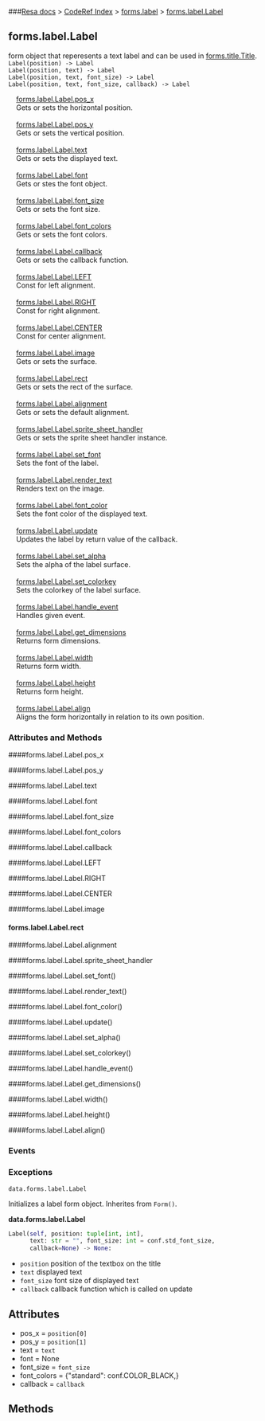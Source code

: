 ###[Resa docs](../../index.md) > [CodeRef Index](../index.md) > [forms.label](forms.label.md) > [forms.label.Label](#forms.label.Label)

## forms.label.Label

form object that reperesents a text label and can be used in [forms.title.Title]().<br>
`Label(position) -> Label`<br>
`Label(position, text) -> Label`<br>
`Label(position, text, font_size) -> Label`<br>
`Label(position, text, font_size, callback) -> Label`<br>

&nbsp;&nbsp;&nbsp;&nbsp;[forms.label.Label.pos_x](#forms.label.Label.pos_x)<br>
&nbsp;&nbsp;&nbsp;&nbsp;Gets or sets the horizontal position.<br><br>
&nbsp;&nbsp;&nbsp;&nbsp;[forms.label.Label.pos_y](#forms.label.Label.pos_y)<br>
&nbsp;&nbsp;&nbsp;&nbsp;Gets or sets the vertical position.<br><br>
&nbsp;&nbsp;&nbsp;&nbsp;[forms.label.Label.text](#forms.label.Label.text)<br>
&nbsp;&nbsp;&nbsp;&nbsp;Gets or sets the displayed text.<br><br>
&nbsp;&nbsp;&nbsp;&nbsp;[forms.label.Label.font](#forms.label.Label.font)<br>
&nbsp;&nbsp;&nbsp;&nbsp;Gets or stes the font object.<br><br>
&nbsp;&nbsp;&nbsp;&nbsp;[forms.label.Label.font_size](#forms.label.Label.font_size)<br>
&nbsp;&nbsp;&nbsp;&nbsp;Gets or sets the font size.<br><br>
&nbsp;&nbsp;&nbsp;&nbsp;[forms.label.Label.font_colors](#forms.label.Label.font_colors)<br>
&nbsp;&nbsp;&nbsp;&nbsp;Gets or sets the font colors.<br><br>
&nbsp;&nbsp;&nbsp;&nbsp;[forms.label.Label.callback](#forms.label.Label.callback)<br>
&nbsp;&nbsp;&nbsp;&nbsp;Gets or sets the callback function.<br><br>
&nbsp;&nbsp;&nbsp;&nbsp;[forms.label.Label.LEFT](#forms.label.Label.LEFT)<br>
&nbsp;&nbsp;&nbsp;&nbsp;Const for left alignment.<br><br>
&nbsp;&nbsp;&nbsp;&nbsp;[forms.label.Label.RIGHT](#forms.label.Label.RIGHT)<br>
&nbsp;&nbsp;&nbsp;&nbsp;Const for right alignment.<br><br>
&nbsp;&nbsp;&nbsp;&nbsp;[forms.label.Label.CENTER](#forms.label.Label.CENTER)<br>
&nbsp;&nbsp;&nbsp;&nbsp;Const for center alignment.<br><br>
&nbsp;&nbsp;&nbsp;&nbsp;[forms.label.Label.image](#forms.label.Label.image)<br>
&nbsp;&nbsp;&nbsp;&nbsp;Gets or sets the surface.<br><br>
&nbsp;&nbsp;&nbsp;&nbsp;[forms.label.Label.rect](#forms.label.Label.rect)<br>
&nbsp;&nbsp;&nbsp;&nbsp;Gets or sets the rect of the surface.<br><br>
&nbsp;&nbsp;&nbsp;&nbsp;[forms.label.Label.alignment](#forms.label.Label.alignment)<br>
&nbsp;&nbsp;&nbsp;&nbsp;Gets or sets the default alignment.<br><br>
&nbsp;&nbsp;&nbsp;&nbsp;[forms.label.Label.sprite_sheet_handler](#forms.label.Label.sprite_sheet_handler)<br>
&nbsp;&nbsp;&nbsp;&nbsp;Gets or sets the sprite sheet handler instance.<br><br>
&nbsp;&nbsp;&nbsp;&nbsp;[forms.label.Label.set_font](#forms.label.Label.set_font())<br>
&nbsp;&nbsp;&nbsp;&nbsp;Sets the font of the label.<br><br>
&nbsp;&nbsp;&nbsp;&nbsp;[forms.label.Label.render_text](#forms.label.Label.render_text())<br>
&nbsp;&nbsp;&nbsp;&nbsp;Renders text on the image.<br><br>
&nbsp;&nbsp;&nbsp;&nbsp;[forms.label.Label.font_color](#forms.label.Label.font_color())<br>
&nbsp;&nbsp;&nbsp;&nbsp;Sets the font color of the displayed text.<br><br>
&nbsp;&nbsp;&nbsp;&nbsp;[forms.label.Label.update](#forms.label.Label.update())<br>
&nbsp;&nbsp;&nbsp;&nbsp;Updates the label by return value of the callback.<br><br>
&nbsp;&nbsp;&nbsp;&nbsp;[forms.label.Label.set_alpha](#forms.label.Label.set_alpha())<br>
&nbsp;&nbsp;&nbsp;&nbsp;Sets the alpha of the label surface.<br><br>
&nbsp;&nbsp;&nbsp;&nbsp;[forms.label.Label.set_colorkey](#forms.label.Label.set_colorkey())<br>
&nbsp;&nbsp;&nbsp;&nbsp;Sets the colorkey of the label surface.<br><br>
&nbsp;&nbsp;&nbsp;&nbsp;[forms.label.Label.handle_event](#forms.label.Label.handle_event())<br>
&nbsp;&nbsp;&nbsp;&nbsp;Handles given event.<br><br>
&nbsp;&nbsp;&nbsp;&nbsp;[forms.label.Label.get_dimensions](#forms.label.Label.get_dimensions())<br>
&nbsp;&nbsp;&nbsp;&nbsp;Returns form dimensions.<br><br>
&nbsp;&nbsp;&nbsp;&nbsp;[forms.label.Label.width](#forms.label.Label.width())<br>
&nbsp;&nbsp;&nbsp;&nbsp;Returns form width.<br><br>
&nbsp;&nbsp;&nbsp;&nbsp;[forms.label.Label.height](#forms.label.Label.height())<br>
&nbsp;&nbsp;&nbsp;&nbsp;Returns form height.<br><br>
&nbsp;&nbsp;&nbsp;&nbsp;[forms.label.Label.align](#forms.label.Label.align())<br>
&nbsp;&nbsp;&nbsp;&nbsp;Aligns the form horizontally in relation to its own position.<br>

### Attributes and Methods

####forms.label.Label.pos_x

####forms.label.Label.pos_y

####forms.label.Label.text

####forms.label.Label.font

####forms.label.Label.font_size

####forms.label.Label.font_colors

####forms.label.Label.callback

####forms.label.Label.LEFT

####forms.label.Label.RIGHT

####forms.label.Label.CENTER

####forms.label.Label.image

#### forms.label.Label.rect

####forms.label.Label.alignment

####forms.label.Label.sprite_sheet_handler

####forms.label.Label.set_font()

####forms.label.Label.render_text()

####forms.label.Label.font_color()

####forms.label.Label.update()

####forms.label.Label.set_alpha()

####forms.label.Label.set_colorkey()

####forms.label.Label.handle_event()

####forms.label.Label.get_dimensions()

####forms.label.Label.width()

####forms.label.Label.height()

####forms.label.Label.align()

### Events

### Exceptions


    data.forms.label.Label

Initializes a label form object. Inherites from `Form()`.

**data.forms.label.Label**
```python
Label(self, position: tuple[int, int],
      text: str = "", font_size: int = conf.std_font_size,
      callback=None) -> None:
```

- `position` position of the textbox on the title
- `text` displayed text
- `font_size` font size of displayed text
- `callback` callback function which is called on update

## Attributes
- pos_x = `position[0]`
- pos_y = `position[1]`
- text = `text`
- font = None
- font_size = `font_size`
- font_colors = {"standard": conf.COLOR_BLACK,}
- callback = `callback`

## Methods